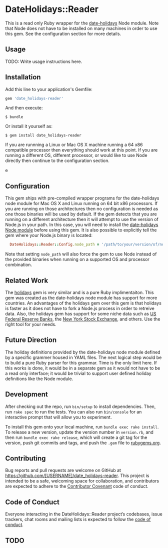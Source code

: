 # DateHolidays::Reader

This is a read only Ruby wrapper for the
[date-holidays](https://github.com/commenthol/date-holidays) Node module. Note that Node does not have to be installed on many machines in order to use this gem. See the configuration section for more details.

## Usage

TODO: Write usage instructions here.

## Installation

Add this line to your application's Gemfile:

```ruby
gem 'date_holidays-reader'
```

And then execute:

    $ bundle

Or install it yourself as:

    $ gem install date_holidays-reader

If you are runnning a Linux or Mac OS X machine running a 64 x86 compatible processor then everything should work at this point. If you are running a different OS, different processor, or would like to use Node directly then continue to the configuration section.

e

## Configuration

This gem ships with pre-compiled wrapper programs for the date-holidays node module for Mac OS X and Linux running on 64 bit x86 processors. If you are running on those architectures then no configuration is needed as one those binaries will be used by default. If the gem detects that you are running on a different architecture then it will attempt to use the version of Node.js in your path. In this case, you will need to install the [date-holidays Node module](https://github.com/commenthol/date-holidays) before using this gem. It is also possible to explicitly tell the gem where your Node.js binary is located:

```ruby
  DateHolidays::Reader::Config.node_path = '/path/to/your/version/of/node`
```

Note that setting `node_path` will also force the gem to use Node instead of the provided binaries when running on a supported OS and processor combination.

## Related Work

The [holidays](https://github.com/holidays/holidays) gem is very similar and is a pure Ruby implimentaiton. This gem was created as the date-holidays node module has support for more countries. An advantages of the holidays gem over this gem is that holidays is faster as it does not have to fork a Node.js process in order to retreive data. Also, the holidays gem has support for some niche data such as [US Federal Reserve Banks](https://github.com/holidays/definitions/blob/master/federalreservebanks.yaml), the [New York Stock Exchange](https://github.com/holidays/definitions/blob/master/nyse.yaml), and others. Use the right tool for your needs.

## Future Direction

The holiday definitions provided by the date-holidays node module defined by a specific grammer housed in YAML files. The next logical step would be to build a pure Ruby parser for this grammar. Time is the only limit here. If this works is done, it would be in a separate gem as it would not have to be a read only interface; it would be trivial to support user defined holiday definitions like the Node module.

## Development

After checking out the repo, run `bin/setup` to install dependencies. Then, run `rake spec` to run the tests. You can also run `bin/console` for an interactive prompt that will allow you to experiment.

To install this gem onto your local machine, run `bundle exec rake install`. To release a new version, update the version number in `version.rb`, and then run `bundle exec rake release`, which will create a git tag for the version, push git commits and tags, and push the `.gem` file to [rubygems.org](https://rubygems.org).

## Contributing

Bug reports and pull requests are welcome on GitHub at https://github.com/[USERNAME]/date_holidays-reader. This project is intended to be a safe, welcoming space for collaboration, and contributors are expected to adhere to the [Contributor Covenant](http://contributor-covenant.org) code of conduct.

## Code of Conduct

Everyone interacting in the DateHolidays::Reader project’s codebases, issue trackers, chat rooms and mailing lists is expected to follow the [code of conduct](https://github.com/[USERNAME]/date_holidays-reader/blob/master/CODE_OF_CONDUCT.md).

## TODO
